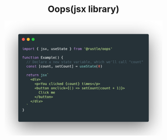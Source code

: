 <h1 align="center">
  Oops(jsx library)
</h1>

<p align="center">
  <img src="./docs/img/demo.png" width="572" alt="oops demo" />
</p>